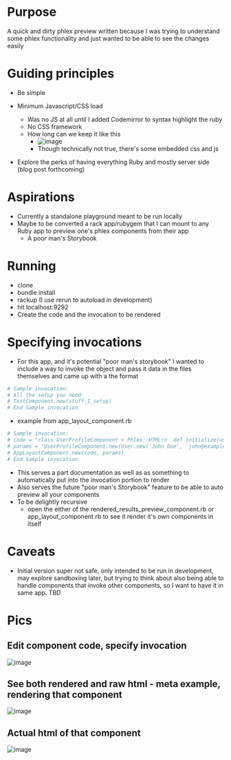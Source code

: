 # Purpose

A quick and dirty phlex preview written because I was trying to understand some phlex functionality and just wanted to be able to see the changes easily

# Guiding principles
- Be simple
- Minimum Javascript/CSS load
  - Was no JS at all until I added Codemirror to syntax highlight the ruby
  - No CSS framework
  - How long can we keep it like this
    - ![image](https://github.com/hedgeyedev/phlex_preview/assets/13941/306f0df6-91c9-40e9-9a33-9d2c0eff419e)
    - Though technically not true, there's some embedded css and js

- Explore the perks of having everything Ruby and mostly server side (blog post forthcoming)

# Aspirations
- Currently a standalone playground meant to be run locally
- Maybe to be converted a rack app/rubygem that I can mount to any Ruby app to preview one's phlex components from their app
  - A poor man's Storybook

# Running
- clone
- bundle install
- rackup (I use rerun to autoload in development)
- hit localhost:9292
- Create the code and the invocation to be rendered

# Specifying invocations
- For this app, and it's potential "poor man's storybook" I wanted to include a way to invoke the object and pass it data in the files themselves and came up with a the format

``` ruby
# Sample invocation:
# All the setup you need
# TestComponent.new(stuff_I_setup)
# End Sample invocation

```
- example from app_layout_component.rb

``` ruby
# Sample invocation:
# code = "class UserProfileComponent < Phlex::HTML\n  def initialize(user)\n    @user = user\n  end\n\n  def view_template\n    div {\n      h1 { @user.name }\n      p { @user.email }\n    }\n  end\nend"
# params = "UserProfileComponent.new(User.new('John Doe', 'john@example.com')) "
# AppLayoutComponent.new(code, params)
# End Sample invocation

```

- This serves a part documentation as well as as something to automatically put into the invocation portion to render
- Also serves the future "poor man's Storybook" feature to be able to auto preview all your components
- To be delightly recursive 
  - open the either of the rendered_results_preview_component.rb or app_layout_component.rb to see it render it's own components in itself

# Caveats
- Initial version super not safe, only intended to be run in development, may explore sandboxing later, but trying to think about also being able to handle components that invoke other components, so I want to have it in same app. TBD

# Pics
## Edit component code, specify invocation
![image](https://github.com/hedgeyedev/phlex_preview/assets/13941/336bc4dd-caec-49b2-be89-2c437e178e57)

## See both rendered and raw html - meta example, rendering that component
![image](https://github.com/hedgeyedev/phlex_preview/assets/13941/fd9140d3-3c0b-41e5-a019-32186c58eca6)
## Actual html of that component
![image](https://github.com/hedgeyedev/phlex_preview/assets/13941/c127e5bd-7242-4c6e-a5a7-f6c70c3012dc)

